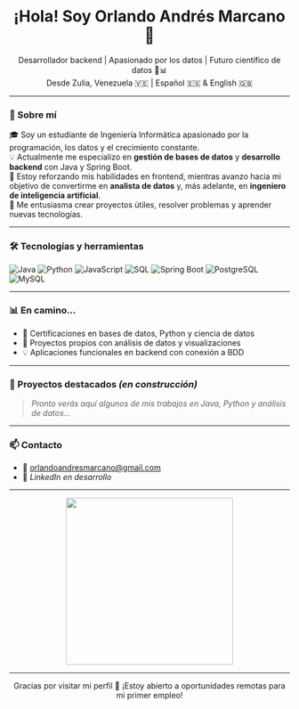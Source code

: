 <h1 align="center">¡Hola! Soy Orlando Andrés Marcano 👋</h1>

<p align="center">
  Desarrollador backend | Apasionado por los datos | Futuro científico de datos 🧠📊<br>
  Desde Zulia, Venezuela 🇻🇪 | Español 🇪🇸 & English 🇬🇧
</p>

---

### 💼 Sobre mí

🎓 Soy un estudiante de Ingeniería Informática apasionado por la programación, los datos y el crecimiento constante.  
💡 Actualmente me especializo en **gestión de bases de datos** y **desarrollo backend** con Java y Spring Boot.  
🔭 Estoy reforzando mis habilidades en frontend, mientras avanzo hacia mi objetivo de convertirme en **analista de datos** y, más adelante, en **ingeniero de inteligencia artificial**.  
🚀 Me entusiasma crear proyectos útiles, resolver problemas y aprender nuevas tecnologías.

---

### 🛠️ Tecnologías y herramientas

![Java](https://img.shields.io/badge/Java-ED8B00?style=for-the-badge&logo=java&logoColor=white)
![Python](https://img.shields.io/badge/Python-3776AB?style=for-the-badge&logo=python&logoColor=white)
![JavaScript](https://img.shields.io/badge/JavaScript-F7DF1E?style=for-the-badge&logo=javascript&logoColor=black)
![SQL](https://img.shields.io/badge/SQL-336791?style=for-the-badge&logo=postgresql&logoColor=white)
![Spring Boot](https://img.shields.io/badge/Spring%20Boot-6DB33F?style=for-the-badge&logo=springboot&logoColor=white)
![PostgreSQL](https://img.shields.io/badge/PostgreSQL-4169E1?style=for-the-badge&logo=postgresql&logoColor=white)
![MySQL](https://img.shields.io/badge/MySQL-00758F?style=for-the-badge&logo=mysql&logoColor=white)

---

### 📊 En camino...

- 🎯 Certificaciones en bases de datos, Python y ciencia de datos
- 🧪 Proyectos propios con análisis de datos y visualizaciones
- 💡 Aplicaciones funcionales en backend con conexión a BDD

---

### 🚧 Proyectos destacados *(en construcción)*

> *Pronto verás aquí algunos de mis trabajos en Java, Python y análisis de datos...*

---

### 📫 Contacto

- 📧 orlandoandresmarcano@gmail.com
- 💼 *LinkedIn en desarrollo*
<!-- - 🌐 [Portafolio](#) -->
<!-- - 🖼️ ¡GIFs de proyectos pronto! -->

---

<p align="center">
  <img src="https://media.giphy.com/media/26ufdipQqU2lhNA4g/giphy.gif" width="300"/>
</p>

---

<p align="center">
  Gracias por visitar mi perfil 🙌 ¡Estoy abierto a oportunidades remotas para mi primer empleo!
</p>
